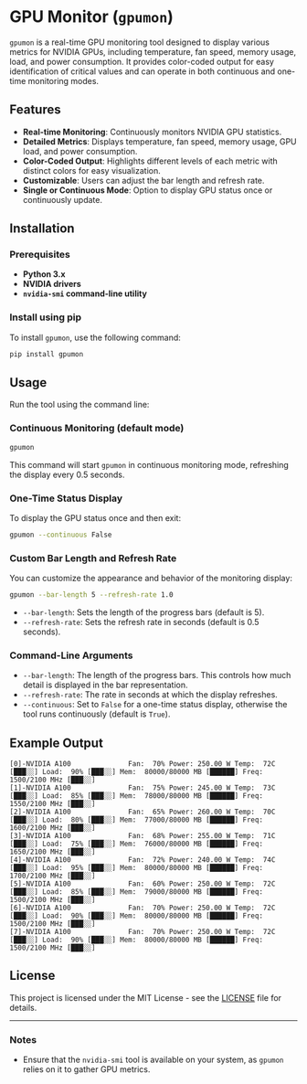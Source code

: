 # GPU Monitor (`gpumon`)

`gpumon` is a real-time GPU monitoring tool designed to display various metrics for NVIDIA GPUs, including temperature, fan speed, memory usage, load, and power consumption. It provides color-coded output for easy identification of critical values and can operate in both continuous and one-time monitoring modes.

## Features

- **Real-time Monitoring**: Continuously monitors NVIDIA GPU statistics.
- **Detailed Metrics**: Displays temperature, fan speed, memory usage, GPU load, and power consumption.
- **Color-Coded Output**: Highlights different levels of each metric with distinct colors for easy visualization.
- **Customizable**: Users can adjust the bar length and refresh rate.
- **Single or Continuous Mode**: Option to display GPU status once or continuously update.

## Installation

### Prerequisites

- **Python 3.x**
- **NVIDIA drivers**
- **`nvidia-smi` command-line utility**

### Install using pip

To install `gpumon`, use the following command:

```bash
pip install gpumon
```

## Usage

Run the tool using the command line:

### Continuous Monitoring (default mode)

```bash
gpumon
```

This command will start `gpumon` in continuous monitoring mode, refreshing the display every 0.5 seconds.

### One-Time Status Display

To display the GPU status once and then exit:

```bash
gpumon --continuous False
```

### Custom Bar Length and Refresh Rate

You can customize the appearance and behavior of the monitoring display:

```bash
gpumon --bar-length 5 --refresh-rate 1.0
```

- `--bar-length`: Sets the length of the progress bars (default is 5).
- `--refresh-rate`: Sets the refresh rate in seconds (default is 0.5 seconds).

### Command-Line Arguments

- `--bar-length`: The length of the progress bars. This controls how much detail is displayed in the bar representation.
- `--refresh-rate`: The rate in seconds at which the display refreshes.
- `--continuous`: Set to `False` for a one-time status display, otherwise the tool runs continuously (default is `True`).

## Example Output

```
[0]-NVIDIA A100              Fan:  70% Power: 250.00 W Temp:  72C [███░░] Load:  90% [███░░] Mem:  80000/80000 MB [██████] Freq: 1500/2100 MHz [███░░]
[1]-NVIDIA A100              Fan:  75% Power: 245.00 W Temp:  73C [███░░] Load:  85% [███░░] Mem:  78000/80000 MB [██████] Freq: 1550/2100 MHz [███░░]
[2]-NVIDIA A100              Fan:  65% Power: 260.00 W Temp:  70C [███░░] Load:  80% [███░░] Mem:  77000/80000 MB [██████] Freq: 1600/2100 MHz [███░░]
[3]-NVIDIA A100              Fan:  68% Power: 255.00 W Temp:  71C [███░░] Load:  75% [███░░] Mem:  76000/80000 MB [██████] Freq: 1650/2100 MHz [███░░]
[4]-NVIDIA A100              Fan:  72% Power: 240.00 W Temp:  74C [███░░] Load:  95% [███░░] Mem:  80000/80000 MB [██████] Freq: 1700/2100 MHz [███░░]
[5]-NVIDIA A100              Fan:  60% Power: 250.00 W Temp:  72C [███░░] Load:  85% [███░░] Mem:  79000/80000 MB [██████] Freq: 1500/2100 MHz [███░░]
[6]-NVIDIA A100              Fan:  70% Power: 250.00 W Temp:  72C [███░░] Load:  90% [███░░] Mem:  80000/80000 MB [██████] Freq: 1500/2100 MHz [███░░]
[7]-NVIDIA A100              Fan:  70% Power: 250.00 W Temp:  72C [███░░] Load:  90% [███░░] Mem:  80000/80000 MB [██████] Freq: 1500/2100 MHz [███░░]
```

## License

This project is licensed under the MIT License - see the [LICENSE](LICENSE) file for details.

---

### Notes

- Ensure that the `nvidia-smi` tool is available on your system, as `gpumon` relies on it to gather GPU metrics.


